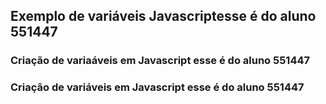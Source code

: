 

## Exemplo de variáveis Javascriptesse é do aluno 551447


### Criação de variaáveis em Javascript esse é do aluno 551447



### Criação de variáveis em Javascript esse é do aluno 551447


